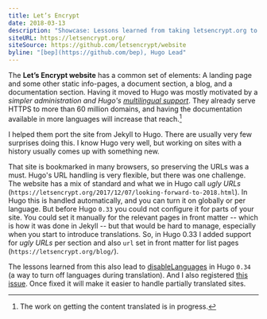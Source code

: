 ```yaml
---
title: Let’s Encrypt
date: 2018-03-13
description: "Showcase: Lessons learned from taking letsencrypt.org to Hugo."
siteURL: https://letsencrypt.org/
siteSource: https://github.com/letsencrypt/website
byline: "[bep](https://github.com/bep), Hugo Lead"
---
```


The **Let’s Encrypt website** has a common set of elements: A landing page and some other static info-pages, a document section, a blog, and a documentation section. Having it moved to Hugo was mostly motivated by a _simpler administration and Hugo's [multilingual support](//multilingual/)_. They already serve HTTPS to more than 60 million domains, and having the documentation available in more languages will increase that reach.[^1]



I helped them port the site from Jekyll to Hugo. There are usually very few surprises doing this. I know Hugo very well, but working on sites with a history usually comes up with something new.

That site is bookmarked in many browsers, so preserving the URLs was a must. Hugo's URL handling is very flexible, but there was one challenge. The website has a mix of standard and what we in Hugo call _ugly URLs_ (`https://letsencrypt.org/2017/12/07/looking-forward-to-2018.html`). In Hugo this is handled automatically, and you can turn it on globally or per language. But before Hugo `0.33` you could not configure it for parts of your site. You could set it manually for the relevant pages in front matter -- which is how it was done in Jekyll -- but that would be hard to manage, especially when you start to introduce translations. So, in Hugo 0.33 I added support for _ugly URLs_ per section and also `url` set in front matter for list pages (`https://letsencrypt.org/blog/`).

The lessons learned from this also lead to [disableLanguages](//multilingual/#disable-a-language) in Hugo `0.34` (a way to turn off languages during translation). And I also registered [this issue](https://github.com/gohugoio/hugo/issues/4463). Once fixed it will make it easier to handle partially translated sites.

[^1]: The work on getting the content translated is in progress.
